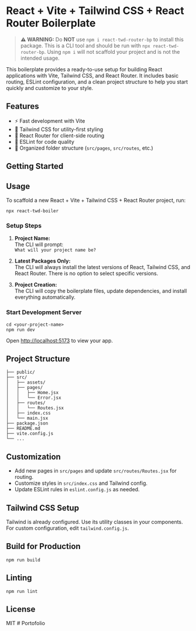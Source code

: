 
# React + Vite + Tailwind CSS + React Router Boilerplate

> **⚠️ WARNING:**
> Do **NOT** use `npm i react-twd-router-bp` to install this package. This is a CLI tool and should be run with `npx react-twd-router-bp`.
> Using `npm i` will not scaffold your project and is not the intended usage.

This boilerplate provides a ready-to-use setup for building React applications with Vite, Tailwind CSS, and React Router. It includes basic routing, ESLint configuration, and a clean project structure to help you start quickly and customize to your style.

## Features
- ⚡ Fast development with Vite
- 🎨 Tailwind CSS for utility-first styling
- 🚦 React Router for client-side routing
- 🧹 ESLint for code quality
- 📁 Organized folder structure (`src/pages`, `src/routes`, etc.)

## Getting Started





## Usage

To scaffold a new React + Vite + Tailwind CSS + React Router project, run:

```
npx react-twd-boiler
```

### Setup Steps

1. **Project Name:**  
	The CLI will prompt:  
	`What will your project name be?`

2. **Latest Packages Only:**  
	The CLI will always install the latest versions of React, Tailwind CSS, and React Router. There is no option to select specific versions.

3. **Project Creation:**  
	The CLI will copy the boilerplate files, update dependencies, and install everything automatically.

### Start Development Server


```
cd <your-project-name>
npm run dev
```

Open [http://localhost:5173](http://localhost:5173) to view your app.

## Project Structure

```
├── public/
├── src/
│   ├── assets/
│   ├── pages/
│   │   ├── Home.jsx
│   │   └── Error.jsx
│   ├── routes/
│   │   └── Routes.jsx
│   ├── index.css
│   └── main.jsx
├── package.json
├── README.md
├── vite.config.js
└── ...
```

## Customization

- Add new pages in `src/pages` and update `src/routes/Routes.jsx` for routing.
- Customize styles in `src/index.css` and Tailwind config.
- Update ESLint rules in `eslint.config.js` as needed.

## Tailwind CSS Setup

Tailwind is already configured. Use its utility classes in your components. For custom configuration, edit `tailwind.config.js`.

## Build for Production

```
npm run build
```

## Linting

```
npm run lint
```

## License

MIT
#   P o r t o f o l i o  
 